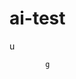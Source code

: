   # ai-test 
  u
 
            g   
 

   
                     
                          
             
                      
     
       
 
    
 
 
